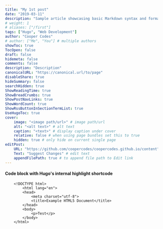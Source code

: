 ```yaml
---
title: "My 1st post"
date: "2019-03-11"
description: "Sample article showcasing basic Markdown syntax and formatting for HTML elements."
# weight: 1
# aliases: ["/first"]
tags: ["Hugo", "Web Development"]
author: "Cooper Codes"
# author: ["Me", "You"] # multiple authors
showToc: true
TocOpen: false
draft: false
hidemeta: false
comments: false
description: "Description"
canonicalURL: "https://canonical.url/to/page"
disableShare: true
hideSummary: false
searchHidden: true
ShowReadingTime: true
ShowBreadCrumbs: true
ShowPostNavLinks: true
ShowWordCount: true
ShowRssButtonInSectionTermList: true
UseHugoToc: true
cover:
    image: "<image path/url>" # image path/url
    alt: "<alt text>" # alt text
    caption: "<text>" # display caption under cover
    relative: false # when using page bundles set this to true
    hidden: true # only hide on current single page
editPost:
    URL: "https://github.com/coopercodes/coopercodes.github.io/content"
    Text: "Suggest Changes" # edit text
    appendFilePath: true # to append file path to Edit link
---
```


#### Code block with Hugo's internal highlight shortcode

```
    <!DOCTYPE html>
        <html lang="en">
        <head>
            <meta charset="utf-8">
            <title>Example HTML5 Document</title>
        </head>
        <body>
            <p>Test</p>
        </body>
    </html>
```